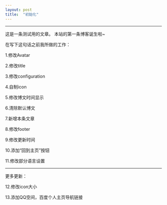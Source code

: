 ```yaml
---
layout: post
title:  "初始化"
---
```

---
这是一条测试用的文章。
本站的第一条博客诞生啦~

在写下这句话之前我所做的工作：

1.修改Avatar

2.修改title

3.修改configuration

4.自制icon

5.修改博文时间显示

6.清除默认博文

7.新增本条文章

8.修改footer

9.修改更新时间

10.添加“回到主页”按钮

11.修改部分语言设置

--------------------

更多更新：

12.修改icon大小

13.添加QQ空间，百度个人主页导航链接
